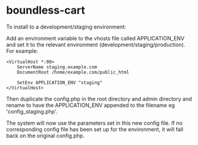 boundless-cart
==============

To install to a development/staging environment:

Add an environment variable to the vhosts file called APPLICATION_ENV and set it to the relevant environment (development/staging/production). For example:

```
<VirtualHost *:80>
    ServerName staging.example.com
    DocumentRoot /home/example.com/public_html

    SetEnv APPLICATION_ENV "staging"
</VirtualHost>
```

Then duplicate the config.php in the root directory and admin directory and rename to have the APPLICATION_ENV appended to the filename eg 'config_staging.php'.

The system will now use the parameters set in this new config file. If no corresponding config file has been set up for the environment, it will fall back on the original config.php.
